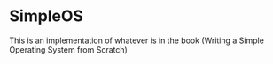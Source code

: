 # SimpleOS
This is an implementation of whatever is in the book (Writing a Simple Operating System from Scratch)
